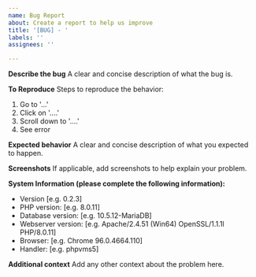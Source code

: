 ```yaml
---
name: Bug Report
about: Create a report to help us improve
title: '[BUG] - '
labels: ''
assignees: ''

---
```


**Describe the bug**
A clear and concise description of what the bug is.

**To Reproduce**
Steps to reproduce the behavior:
1. Go to '...'
2. Click on '....'
3. Scroll down to '....'
4. See error

**Expected behavior**
A clear and concise description of what you expected to happen.

**Screenshots**
If applicable, add screenshots to help explain your problem.

**System Information (please complete the following information):**
 - Version [e.g. 0.2.3]
 - PHP version: [e.g. 8.0.11]
 - Database version: [e.g. 10.5.12-MariaDB]
 - Webserver version: [e.g. Apache/2.4.51 (Win64) OpenSSL/1.1.1l PHP/8.0.11]
 - Browser: [e.g. Chrome 96.0.4664.110]
 - Handler: [e.g. phpvms5]

**Additional context**
Add any other context about the problem here.
